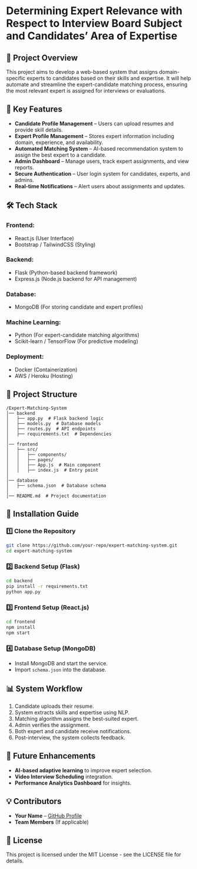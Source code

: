 # Determining Expert Relevance with Respect to Interview Board Subject and Candidates’ Area of Expertise

## 📌 Project Overview
This project aims to develop a web-based system that assigns domain-specific experts to candidates based on their skills and expertise. It will help automate and streamline the expert-candidate matching process, ensuring the most relevant expert is assigned for interviews or evaluations.

## 🚀 Key Features
- **Candidate Profile Management** – Users can upload resumes and provide skill details.
- **Expert Profile Management** – Stores expert information including domain, experience, and availability.
- **Automated Matching System** – AI-based recommendation system to assign the best expert to a candidate.
- **Admin Dashboard** – Manage users, track expert assignments, and view reports.
- **Secure Authentication** – User login system for candidates, experts, and admins.
- **Real-time Notifications** – Alert users about assignments and updates.

## 🛠️ Tech Stack
### **Frontend:**
- React.js (User Interface)
- Bootstrap / TailwindCSS (Styling)

### **Backend:**
- Flask (Python-based backend framework)
- Express.js (Node.js backend for API management)

### **Database:**
- MongoDB (For storing candidate and expert profiles)

### **Machine Learning:**
- Python (For expert-candidate matching algorithms)
- Scikit-learn / TensorFlow (For predictive modeling)

### **Deployment:**
- Docker (Containerization)
- AWS / Heroku (Hosting)

## 📂 Project Structure
```
/Expert-Matching-System
│── backend
│   ├── app.py  # Flask backend logic
│   ├── models.py  # Database models
│   ├── routes.py  # API endpoints
│   ├── requirements.txt  # Dependencies
│
│── frontend
│   ├── src/
│   │   ├── components/
│   │   ├── pages/
│   │   ├── App.js  # Main component
│   │   ├── index.js  # Entry point
│
│── database
│   ├── schema.json  # Database schema
│
│── README.md  # Project documentation
```

## 📌 Installation Guide
### 1️⃣ Clone the Repository
```bash
git clone https://github.com/your-repo/expert-matching-system.git
cd expert-matching-system
```

### 2️⃣ Backend Setup (Flask)
```bash
cd backend
pip install -r requirements.txt
python app.py
```

### 3️⃣ Frontend Setup (React.js)
```bash
cd frontend
npm install
npm start
```

### 4️⃣ Database Setup (MongoDB)
- Install MongoDB and start the service.
- Import `schema.json` into the database.

## 📊 System Workflow
1. Candidate uploads their resume.
2. System extracts skills and expertise using NLP.
3. Matching algorithm assigns the best-suited expert.
4. Admin verifies the assignment.
5. Both expert and candidate receive notifications.
6. Post-interview, the system collects feedback.

## 📌 Future Enhancements
- **AI-based adaptive learning** to improve expert selection.
- **Video Interview Scheduling** integration.
- **Performance Analytics Dashboard** for insights.

## 💡 Contributors
- **Your Name** – [GitHub Profile](https://github.com/your-github)
- **Team Members** (If applicable)

## 📄 License
This project is licensed under the MIT License - see the LICENSE file for details.
